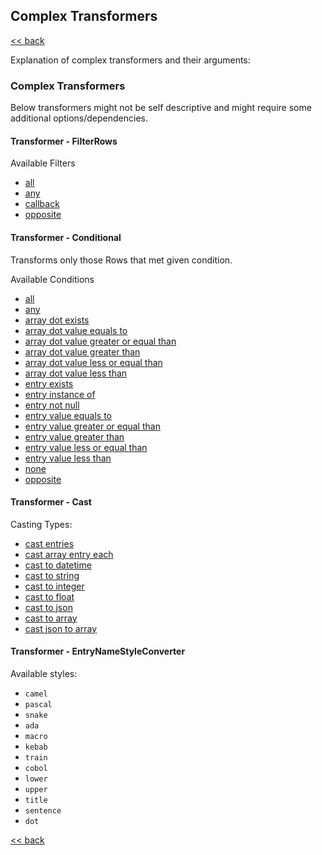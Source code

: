 ## Complex Transformers 

[<< back](../README.md)

Explanation of complex transformers and their arguments:

### Complex Transformers

Below transformers might not be self descriptive and might require some additional options/dependencies.

#### Transformer - FilterRows

Available Filters

- [all](../src/Flow/ETL/Transformer/Filter/Filter/All.php)
- [any](../src/Flow/ETL/Transformer/Filter/Filter/Any.php)
- [callback](../src/Flow/ETL/Transformer/Filter/Filter/Callback.php)
- [opposite](../src/Flow/ETL/Transformer/Filter/Filter/Opposite.php)

#### Transformer - Conditional

Transforms only those Rows that met given condition.

Available Conditions

- [all](../src/Flow/ETL/Transformer/Condition/All.php)
- [any](../src/Flow/ETL/Transformer/Condition/Any.php)
- [array dot exists](../src/Flow/ETL/Transformer/Condition/ArrayDotExists.php)
- [array dot value equals to](../src/Flow/ETL/Transformer/Condition/ArrayDotValueEqualsTo.php)
- [array dot value greater or equal than](../src/Flow/ETL/Transformer/Condition/ArrayDotValueGreaterOrEqualThan.php)
- [array dot value greater than](../src/Flow/ETL/Transformer/Condition/ArrayDotValueGreaterThan.php)
- [array dot value less or equal than](../src/Flow/ETL/Transformer/Condition/ArrayDotValueLessOrEqualThan.php)
- [array dot value less than](../src/Flow/ETL/Transformer/Condition/ArrayDotValueLessThan.php)
- [entry exists](../src/Flow/ETL/Transformer/Condition/EntryExists.php)
- [entry instance of](../src/Flow/ETL/Transformer/Condition/EntryInstanceOf.php)
- [entry not null](../src/Flow/ETL/Transformer/Condition/EntryNotNull.php)
- [entry value equals to](../src/Flow/ETL/Transformer/Condition/EntryValueEqualsTo.php)
- [entry value greater or equal than](../src/Flow/ETL/Transformer/Condition/EntryValueGreaterOrEqualThan.php)
- [entry value greater than](../src/Flow/ETL/Transformer/Condition/EntryValueGreaterThan.php)
- [entry value less or equal than](../src/Flow/ETL/Transformer/Condition/EntryValueLessOrEqualThan.php)
- [entry value less than](../src/Flow/ETL/Transformer/Condition/EntryValueLessThan.php)
- [none](../src/Flow/ETL/Transformer/Condition/None.php)
- [opposite](../src/Flow/ETL/Transformer/Condition/Opposite.php)


#### Transformer - Cast


Casting Types:

* [cast entries](../src/Flow/ETL/Transformer/Cast/CastEntries.php)
* [cast array entry each](../src/Flow/ETL/Transformer/Cast/CastArrayEntryEach.php)
* [cast to datetime](../src/Flow/ETL/Transformer/Cast/CastToDateTime.php)
* [cast to string](../src/Flow/ETL/Transformer/Cast/CastToString.php)
* [cast to integer](../src/Flow/ETL/Transformer/Cast/CastToInteger.php)
* [cast to float](../src/Flow/ETL/Transformer/Cast/CastToFloat.php)
* [cast to json](../src/Flow/ETL/Transformer/Cast/CastToJson.php)
* [cast to array](../src/Flow/ETL/Transformer/Cast/CastToArray.php)
* [cast json to array](../src/Flow/ETL/Transformer/Cast/CastJsonToArray.php)

#### Transformer - EntryNameStyleConverter

Available styles: 

* `camel`
* `pascal`
* `snake`
* `ada`
* `macro`
* `kebab`
* `train`
* `cobol`
* `lower`
* `upper`
* `title`
* `sentence`
* `dot`


[<< back](../README.md)
